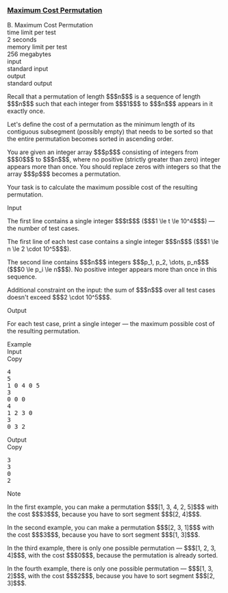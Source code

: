 <h3><a href="https://codeforces.com/contest/2144/problem/B" target="_blank" rel="noopener noreferrer">Maximum Cost Permutation</a></h3>

<div class="header"><div class="title">B. Maximum Cost Permutation</div><div class="time-limit"><div class="property-title">time limit per test</div>2 seconds</div><div class="memory-limit"><div class="property-title">memory limit per test</div>256 megabytes</div><div class="input-file input-standard"><div class="property-title">input</div>standard input</div><div class="output-file output-standard"><div class="property-title">output</div>standard output</div></div><div><p>Recall that a permutation of length $$$n$$$ is a sequence of length $$$n$$$ such that each integer from $$$1$$$ to $$$n$$$ appears in it exactly once.</p><p>Let's define the cost of a permutation as the minimum length of its contiguous subsegment (possibly empty) that needs to be sorted so that the entire permutation becomes sorted in ascending order.</p><p>You are given an integer array $$$p$$$ consisting of integers from $$$0$$$ to $$$n$$$, where no positive (strictly greater than zero) integer appears more than once. You should replace zeros with integers so that the array $$$p$$$ becomes a permutation. </p><p>Your task is to calculate the maximum possible cost of the resulting permutation.</p></div><div class="input-specification"><div class="section-title">Input</div><p>The first line contains a single integer $$$t$$$ ($$$1 \le t \le 10^4$$$) — the number of test cases.</p><p>The first line of each test case contains a single integer $$$n$$$ ($$$1 \le n \le 2 \cdot 10^5$$$).</p><p>The second line contains $$$n$$$ integers $$$p_1, p_2, \dots, p_n$$$ ($$$0 \le p_i \le n$$$). No positive integer appears more than once in this sequence.</p><p>Additional constraint on the input: the sum of $$$n$$$ over all test cases doesn't exceed $$$2 \cdot 10^5$$$.</p></div><div class="output-specification"><div class="section-title">Output</div><p>For each test case, print a single integer — the maximum possible cost of the resulting permutation.</p></div><div class="sample-tests"><div class="section-title">Example</div><div class="sample-test"><div class="input"><div class="title">Input<div title="Copy" data-clipboard-target="#id005905986375613146" id="id006333299318412252" class="input-output-copier">Copy</div></div><pre id="id005905986375613146"><div class="test-example-line test-example-line-even test-example-line-0">4</div><div class="test-example-line test-example-line-odd test-example-line-1">5</div><div class="test-example-line test-example-line-odd test-example-line-1">1 0 4 0 5</div><div class="test-example-line test-example-line-even test-example-line-2">3</div><div class="test-example-line test-example-line-even test-example-line-2">0 0 0</div><div class="test-example-line test-example-line-odd test-example-line-3">4</div><div class="test-example-line test-example-line-odd test-example-line-3">1 2 3 0</div><div class="test-example-line test-example-line-even test-example-line-4">3</div><div class="test-example-line test-example-line-even test-example-line-4">0 3 2</div></pre></div><div class="output"><div class="title">Output<div title="Copy" data-clipboard-target="#id006433188401279073" id="id009309371601566774" class="input-output-copier">Copy</div></div><pre id="id006433188401279073">3
3
0
2
</pre></div></div></div><div class="note"><div class="section-title">Note</div><p>In the first example, you can make a permutation $$$[1, 3, 4, 2, 5]$$$ with the cost $$$3$$$, because you have to sort segment $$$[2, 4]$$$.</p><p>In the second example, you can make a permutation $$$[2, 3, 1]$$$ with the cost $$$3$$$, because you have to sort segment $$$[1, 3]$$$.</p><p>In the third example, there is only one possible permutation — $$$[1, 2, 3, 4]$$$, with the cost $$$0$$$, because the permutation is already sorted.</p><p>In the fourth example, there is only one possible permutation — $$$[1, 3, 2]$$$, with the cost $$$2$$$, because you have to sort segment $$$[2, 3]$$$.</p></div>